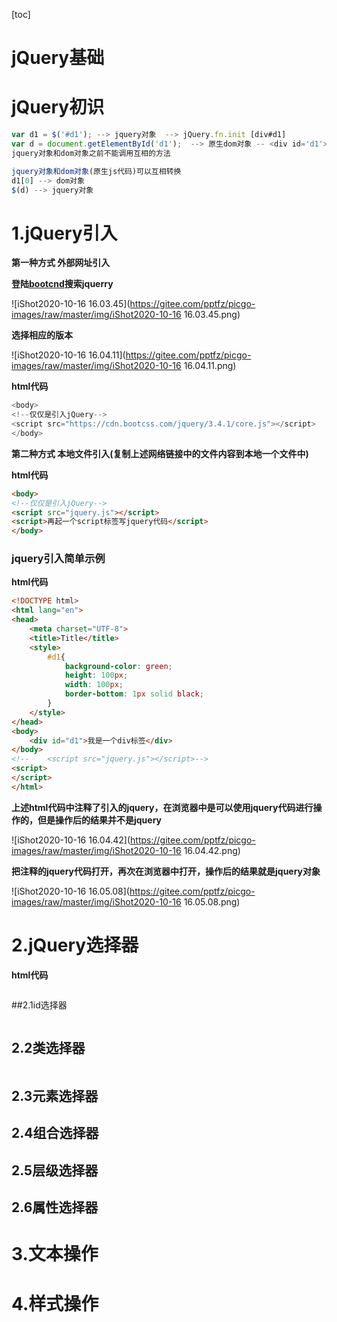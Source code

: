 [toc]



# jQuery基础

# jQuery初识

```javascript
var d1 = $('#d1'); --> jquery对象  --> jQuery.fn.init [div#d1]
var d = document.getElementById('d1');  --> 原生dom对象 -- <div id='d1'></div>
jquery对象和dom对象之前不能调用互相的方法

jquery对象和dom对象(原生js代码)可以互相转换
d1[0] --> dom对象
$(d) --> jquery对象
```



# 1.jQuery引入

**第一种方式	外部网址引入**

**登陆[bootcnd](https://www.bootcdn.cn/)搜索jquerry**

![iShot2020-10-16 16.03.45](https://gitee.com/pptfz/picgo-images/raw/master/img/iShot2020-10-16 16.03.45.png)

**选择相应的版本**

![iShot2020-10-16 16.04.11](https://gitee.com/pptfz/picgo-images/raw/master/img/iShot2020-10-16 16.04.11.png)



**html代码**

```javascript
<body>
<!--仅仅是引入jQuery-->
<script src="https://cdn.bootcss.com/jquery/3.4.1/core.js"></script>
</body>
```



**第二种方式	本地文件引入(复制上述网络链接中的文件内容到本地一个文件中)**

**html代码**

```html
<body>
<!--仅仅是引入jQuery-->
<script src="jquery.js"></script>
<script>再起一个script标签写jquery代码</script> 
</body>
```



### jquery引入简单示例

**html代码**

```html
<!DOCTYPE html>
<html lang="en">
<head>
    <meta charset="UTF-8">
    <title>Title</title>
    <style>
        #d1{
            background-color: green;
            height: 100px;
            width: 100px;
            border-bottom: 1px solid black;
        }
    </style>
</head>
<body>
    <div id="d1">我是一个div标签</div>
</body>
<!--    <script src="jquery.js"></script>-->
<script>
</script>
</html>
```

**上述html代码中注释了引入的jquery，在浏览器中是可以使用jquery代码进行操作的，但是操作后的结果并不是jquery**

![iShot2020-10-16 16.04.42](https://gitee.com/pptfz/picgo-images/raw/master/img/iShot2020-10-16 16.04.42.png)



**把注释的jquery代码打开，再次在浏览器中打开，操作后的结果就是jquery对象**

![iShot2020-10-16 16.05.08](https://gitee.com/pptfz/picgo-images/raw/master/img/iShot2020-10-16 16.05.08.png)





# 2.jQuery选择器

**html代码**

```html

```



##2.1id选择器

```javascript

```





## 2.2类选择器

```javascript

```



## 2.3元素选择器



## 2.4组合选择器





## 2.5层级选择器





## 2.6属性选择器



## 





# 3.文本操作





# 4.样式操作